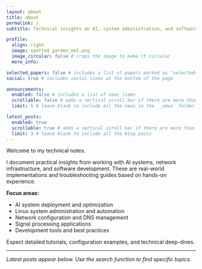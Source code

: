```yaml
---
layout: about
title: about
permalink: /
subtitle: Technical insights on AI, system administration, and software engineering

profile:
  align: right
  image: spotted_garden_eel.png
  image_circular: false # crops the image to make it circular
  more_info:

selected_papers: false # includes a list of papers marked as "selected={true}"
social: true # includes social icons at the bottom of the page

announcements:
  enabled: false # includes a list of news items
  scrollable: false # adds a vertical scroll bar if there are more than 3 news items
  limit: 5 # leave blank to include all the news in the `_news` folder

latest_posts:
  enabled: true
  scrollable: true # adds a vertical scroll bar if there are more than 3 new posts items
  limit: 3 # leave blank to include all the blog posts
---
```


Welcome to my technical notes.

I document practical insights from working with AI systems, network infrastructure, and software development. These are real-world implementations and troubleshooting guides based on hands-on experience.

**Focus areas:**
- AI system deployment and optimization
- Linux system administration and automation
- Network configuration and DNS management
- Signal processing applications
- Development tools and best practices

Expect detailed tutorials, configuration examples, and technical deep-dives.

---
*Latest posts appear below. Use the search function to find specific topics.*